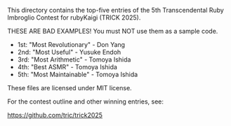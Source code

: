 This directory contains the top-five entries of
the 5th Transcendental Ruby Imbroglio Contest for rubyKaigi (TRICK 2025).

THESE ARE BAD EXAMPLES!  You must NOT use them as a sample code.

* 1st: "Most Revolutionary" - Don Yang
* 2nd: "Most Useful" - Yusuke Endoh
* 3rd: "Most Arithmetic" - Tomoya Ishida
* 4th: "Best ASMR" - Tomoya Ishida
* 5th: "Most Maintainable" - Tomoya Ishida

These files are licensed under MIT license.

For the contest outline and other winning entries, see:

https://github.com/tric/trick2025
